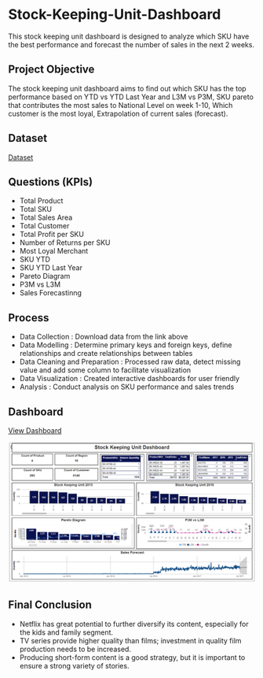 # Stock-Keeping-Unit-Dashboard
This stock keeping unit dashboard is designed to analyze which SKU have the best performance and forecast the number of sales in the next 2 weeks.

## Project Objective 
The stock keeping unit dashboard aims to find out which SKU has the top performance based on YTD vs YTD Last Year and L3M vs P3M, SKU pareto that contributes the most sales to National Level on week 1-10, Which customer is the most loyal, Extrapolation of current sales (forecast).

## Dataset 
<a href="https://github.com/Nathasyarnt/Stock-Keeping-Unit-Dashboard/tree/main/Dataset">Dataset</a>

## Questions (KPIs)
- Total Product
- Total SKU
- Total Sales Area
- Total Customer
- Total Profit per SKU
- Number of Returns per SKU
- Most Loyal Merchant
- SKU YTD
- SKU YTD Last Year
- Pareto Diagram
- P3M vs L3M
- Sales Forecastinng

 ## Process
- Data Collection : Download data from the link above
- Data Modelling : Determine primary keys and foreign keys, define relationships and create relationships between tables
- Data Cleaning and Preparation : Processed raw data, detect missing value and add some column to facilitate visualization 
- Data Visualization : Created interactive dashboards for user friendly
- Analysis : Conduct analysis on SKU performance and sales trends

## Dashboard
<a href="https://github.com/Nathasyarnt/Stock-Keeping-Unit-Dashboard/blob/main/Dashboard.pbix">View Dashboard</a>

![screenshot](https://github.com/Nathasyarnt/Stock-Keeping-Unit-Dashboard/blob/main/Screenshot%202024-11-23%20212259.png)

## Final Conclusion
- Netflix has great potential to further diversify its content, especially for the kids and family segment.
- TV series provide higher quality than films; investment in quality film production needs to be increased.
- Producing short-form content is a good strategy, but it is important to ensure a strong variety of stories. 

